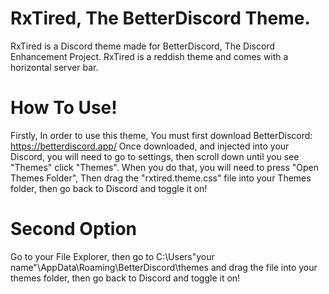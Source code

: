 # RxTired, The BetterDiscord Theme.
RxTired is a Discord theme made for BetterDiscord, The Discord Enhancement Project.
RxTired is a reddish theme and comes with a horizontal server bar.

# How To Use!

Firstly, In order to use this theme, You must first download BetterDiscord: https://betterdiscord.app/
Once downloaded, and injected into your Discord, you will need to go to settings, then scroll down until you see "Themes" click "Themes".
When you do that, you will need to press "Open Themes Folder", Then drag the "rxtired.theme.css" file into your Themes folder, then go back to Discord and toggle it on!

# Second Option

Go to your File Explorer, then go to C:\Users\"your name"\AppData\Roaming\BetterDiscord\themes
and drag the file into your themes folder, then go back to Discord and toggle it on!
